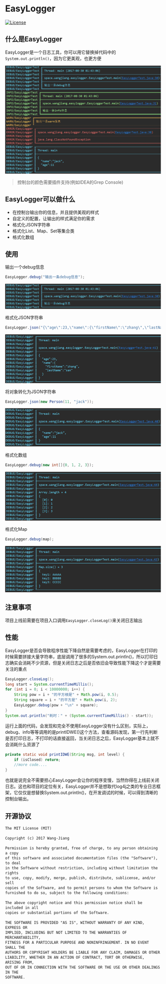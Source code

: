 # EasyLogger

[![License](https://img.shields.io/badge/license-MIT-blue.svg)](http://www.opensource.org/licenses/mit-license.php)

## 什么是EasyLogger
EasyLogger是一个日志工具，你可以用它替换掉代码中的```System.out.println()```，因为它更美观，也更方便
<div align="center">
	<img src="screenshot/screenshot-000.png">
</div>

> 控制台的颜色需要插件支持(例如IDEA的Grep Console)

## EasyLogger可以做什么
* 在控制台输出你的信息，并且提供美观的样式
* 自定义的配置，让输出的样式满足你的需求
* 格式化JSON字符串
* 格式化List、Map、Set等集合类
* 格式化数组

## 使用
输出一个debug信息
```java
EasyLogger.debug("输出一条debug信息");
```

<div align="center">
	<img src="screenshot/screenshot-001.png">
</div>

格式化JSON字符串
```java
EasyLogger.json("{\"age\":23,\"name\":{\"firstName\":\"zhang\",\"lastName\":\"san\"}} ");
```
<div align="center">
	<img src="screenshot/screenshot-002.png">
</div>

将对象转化为JSON字符串
```java
EasyLogger.json(new Person(11, "jack"));
```
<div align="center">
	<img src="screenshot/screenshot-003.png">
</div>

格式化数组
```java
EasyLogger.debug(new int[]{0, 1, 2, 3});
```
<div align="center">
	<img src="screenshot/screenshot-004.png">
</div>

格式化Map
```java
EasyLogger.debug(map);
```
<div align="center">
	<img src="screenshot/screenshot-005.png">
</div>

## 注意事项
项目上线前需要在项目入口调用```EasyLogger.closeLog()```来关闭日志输出

## 性能
EasyLogger是否会导致程序性能下降自然是需要考虑的，EasyLogger在打印的时候需要拼接大量字符串，底层调用了很多的System.out.println()，所以打印日志确实会消耗不少资源，但是关闭日志之后是否依旧会导致性能下降这个才是需要关注的重点

```java
EasyLogger.closeLog();
long start = System.currentTimeMillis();
for (int i = 0; i < 10000000; i++) {
    String pow = i + "的平方根是" + Math.pow(i, 0.5);
    String square = i + "的平方是" + Math.pow(i, 2);
    EasyLogger.debug(pow + "\n" + square);
}
System.out.println("耗时：" + (System.currentTimeMillis() - start));
```
运行上面的代码，会发现和完全不使用EasyLogger没有什么区别，实际上，debug、info等等调用的是printIDWE()这个方法，查看源码发现，第一行先判断是否打印日志，不打印的话直接返回，当关闭日志之后，EasyLogger基本上就不会消耗什么资源了

```java
private static void printIDWE(String msg, int level) {
    if (isClosed) return;
    //more code....
}
```

也就是说完全不需要担心EasyLogger会让你的程序变慢，当然你得在上线前关闭日志。这也和项目的定位有关，EasyLogger并不是想取代log4j之类的专业日志框架，它仅仅是想替换System.out.println()，在开发调试的时候，可以得到清晰的控制台输出。

## 开源协议
    The MIT License (MIT)

    Copyright (c) 2017 Wang-Jiang

    Permission is hereby granted, free of charge, to any person obtaining a copy
    of this software and associated documentation files (the "Software"), to deal
    in the Software without restriction, including without limitation the rights
    to use, copy, modify, merge, publish, distribute, sublicense, and/or sell
    copies of the Software, and to permit persons to whom the Software is
    furnished to do so, subject to the following conditions:

    The above copyright notice and this permission notice shall be included in all
    copies or substantial portions of the Software.

    THE SOFTWARE IS PROVIDED "AS IS", WITHOUT WARRANTY OF ANY KIND, EXPRESS OR
    IMPLIED, INCLUDING BUT NOT LIMITED TO THE WARRANTIES OF MERCHANTABILITY,
    FITNESS FOR A PARTICULAR PURPOSE AND NONINFRINGEMENT. IN NO EVENT SHALL THE
    AUTHORS OR COPYRIGHT HOLDERS BE LIABLE FOR ANY CLAIM, DAMAGES OR OTHER
    LIABILITY, WHETHER IN AN ACTION OF CONTRACT, TORT OR OTHERWISE, ARISING FROM,
    OUT OF OR IN CONNECTION WITH THE SOFTWARE OR THE USE OR OTHER DEALINGS IN THE
    SOFTWARE.